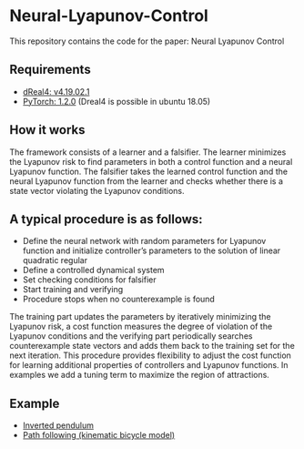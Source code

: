 # Neural-Lyapunov-Control
This repository contains the code for the paper:
Neural Lyapunov Control

## Requirements
- [dReal4: v4.19.02.1](https://github.com/dreal/dreal4)
- [PyTorch: 1.2.0](https://pytorch.org/get-started/locally/)
(Dreal4 is possible in ubuntu 18.05)

## How it works
The framework consists of a learner and a falsifier. The learner minimizes the Lyapunov risk to find parameters in both a control function and a neural Lyapunov function. The falsifier takes the learned control function and the neural Lyapunov function from the learner and checks whether there is a state vector violating the Lyapunov conditions.

## A typical procedure is as follows:
- Define the neural network with random parameters for Lyapunov function and initialize controller’s parameters to the solution of linear quadratic regular
- Define a controlled dynamical system 
- Set checking conditions for falsifier 
- Start training and verifying 
- Procedure stops when no counterexample is found

The training part updates the parameters by iteratively minimizing the Lyapunov risk, a cost function measures the degree of violation of the Lyapunov conditions and the verifying part periodically searches counterexample state vectors and adds them back to the training set for the next iteration. This procedure provides flexibility to adjust the cost function for learning additional properties of controllers and Lyapunov functions. In examples we add a tuning term to maximize the region of attractions. 

## Example
- [Inverted pendulum](https://github.com/YaChienChang/Neural-Lyapunov-Control/blob/master/Inverted%20_Pendulum.ipynb)
- [Path following (kinematic bicycle model)](https://github.com/YaChienChang/Neural-Lyapunov-Control/blob/master/Path_Following%20(kinematic%20bicycle%20model).ipynb)
